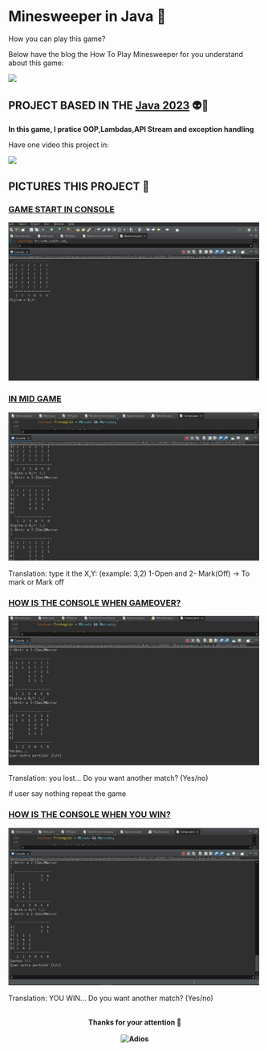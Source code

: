 # Minesweeper in Java 👾

How you can play this game?

Below have the blog the How To Play Minesweeper for you understand about this game:

[![](https://img.shields.io/badge/Google_chrome-4285F4?style=for-the-badge&logo=Google-chrome&logoColor=white)](https://minesweepergame.com/strategy/how-to-play-minesweeper.php)


## <strong>PROJECT BASED IN THE [Java 2023](https://www.udemy.com/course/fundamentos-de-programacao-com-java/)</strong> 👽🤖

 <strong>In this game, I pratice OOP,Lambdas,API Stream and exception handling</u></strong>

Have one video this project in:

[![](https://img.shields.io/badge/LinkedIn-0077B5?style=for-the-badge&logo=linkedin&logoColor=white)](https://www.linkedin.com/feed/update/urn:li:activity:7146167535653085184/)




## PICTURES THIS PROJECT 🧠
        
### <strong><u> GAME START IN CONSOLE </u></strong>

<img src="ImagemToString.jpeg" width="500">

### <strong><u>IN MID GAME</u></strong>

<img src ="Midgame.jpeg" width="500">

Translation:
type it the X,Y: (example: 3,2)
1-Open and 2- Mark(Off) -> To mark or Mark off

### <strong><u> HOW IS THE CONSOLE WHEN GAMEOVER? </u></strong>
<img src="gameOver.jpeg" width="500">

Translation:
you lost...  Do you want another match? (Yes/no)

if user say nothing repeat the game

### <strong><u>HOW IS THE CONSOLE WHEN YOU WIN?</strong></u>

<img src="Win.jpeg" width="500">

Translation:
YOU WIN...  Do you want another match? (Yes/no)
<br>
<br>
<p align="center"><strong> Thanks for your attention 👋
<strong><p>
<div align="center">
    <img src="https://usagif.com/wp-content/uploads/gifs/handshake-2.gif" alt="Adios" align="center">
<div\>

